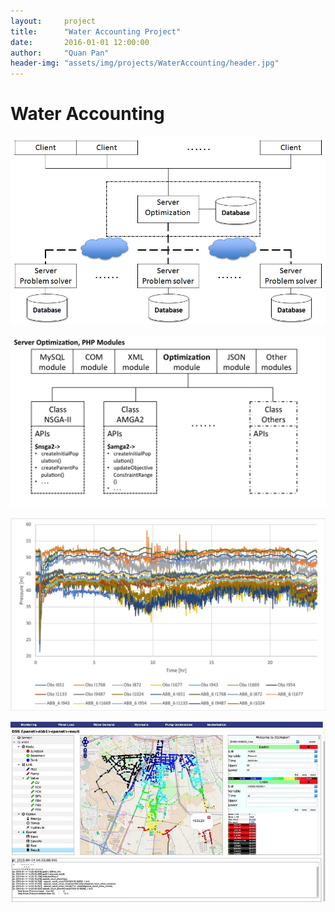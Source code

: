 ```yaml
---
layout:     project
title:      "Water Accounting Project"
date:       2016-01-01 12:00:00
author:     "Quan Pan"
header-img: "assets/img/projects/WaterAccounting/header.jpg"
---
```


# [](#header-1)Water Accounting

![](/assets/img/projects/WaterAccounting/architecture.jpg)

![](/assets/img/projects/WaterAccounting/PHPmodules.jpg)

![](/assets/img/projects/WaterAccounting/calibration.jpg)

![](/assets/img/projects/WaterAccounting/DSS.jpg)
